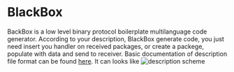 # BlackBox
BackBox is a low level binary protocol boilerplate multilanguage code generator. According to your description, BlackBox generate code, you just need insert you handler on received packages, or create a packege, populate with data and send to receiver. Basic documentation of description file format can be found [here](http://www.unirail.org/?lang=ru). It can looks like
![description scheme](http://www.unirail.org/wp-content/uploads/2017/12/Capture.png)

